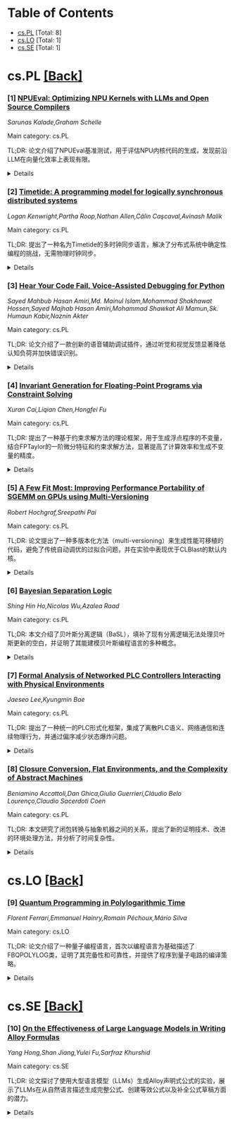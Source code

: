 <div id=toc></div>

# Table of Contents

- [cs.PL](#cs.PL) [Total: 8]
- [cs.LO](#cs.LO) [Total: 1]
- [cs.SE](#cs.SE) [Total: 1]


<div id='cs.PL'></div>

# cs.PL [[Back]](#toc)

### [1] [NPUEval: Optimizing NPU Kernels with LLMs and Open Source Compilers](https://arxiv.org/abs/2507.14403)
*Sarunas Kalade,Graham Schelle*

Main category: cs.PL

TL;DR: 论文介绍了NPUEval基准测试，用于评估NPU内核代码的生成，发现前沿LLM在向量化效率上表现有限。


<details>
  <summary>Details</summary>
Motivation: 解决NPU编程中因社区碎片化和缺乏优化代码示例导致的LLM辅助编程效率低下的问题。

Method: 提出NPUEval基准测试，包含102个常见算子，通过开源编译器工具评估LLM生成代码的功能正确性和向量化效率。

Result: 前沿LLM如DeepSeek R1在部分内核上达到50%+向量化，但整体平均仅10%，显示任务挑战性。

Conclusion: NPUEval为代码生成和NPU内核优化研究提供了重要基准，数据集和工具将开源。

Abstract: Neural processing units (NPUs) are gaining prominence in power-sensitive
devices like client devices, with AI PCs being defined by their inclusion of
these specialized processors. Running AI workloads efficiently on these devices
requires libraries of optimized kernels. Creating efficient kernels demands
expertise in domain-specific C++ with vector intrinsics and in-depth knowledge
of the target architecture. Unlike GPU programming, which has had years to
mature, NPU programming is new, with smaller and more fragmented developer
communities across hardware platforms. This fragmentation poses a challenge
when utilizing LLMs to assist in writing NPU kernels, as domain-specific
optimized code examples are underrepresented in LLM pre-training data.
  In this paper we introduce NPUEval -- a benchmark for writing and evaluating
NPU kernels, consisting of 102 common operators for machine learning workloads.
We evaluate LLM generated code on actual hardware based on both functional
correctness and vectorization efficiency using open source compiler tools
targeting the AMD NPU. We evaluate a range of state-of-the-art LLMs with a mix
of proprietary and open-weight models. Latest reasoning models like DeepSeek
R1, show promising results achieving out-of-the-box 50%+ vectorization on
select kernels. However, the average score across the entire dataset remains
roughly 10% even with compiler feedback and vectorized kernel examples --
showing that this is a challenging dataset even for frontier models. The
dataset and evaluation code will be released with a permissive open source
license, providing an essential benchmark for advancing research in code
generation and NPU kernel optimization.

</details>


### [2] [Timetide: A programming model for logically synchronous distributed systems](https://arxiv.org/abs/2507.14471)
*Logan Kenwright,Partha Roop,Nathan Allen,Călin Caşcaval,Avinash Malik*

Main category: cs.PL

TL;DR: 提出了一种名为Timetide的多时钟同步语言，解决了分布式系统中确定性编程的挑战，无需物理时钟同步。


<details>
  <summary>Details</summary>
Motivation: 传统同步语言依赖昂贵的物理时钟同步，难以扩展，分布式系统的确定性编程仍具挑战性。

Method: 开发了一种多时钟语义的同步程序，基于逻辑同步模型，无需物理时钟同步。

Result: Timetide是首个既适合分布式又支持形式化验证的多时钟同步语言。

Conclusion: Timetide为分布式系统提供了一种无需物理时钟同步的确定性编程解决方案。

Abstract: Massive strides in deterministic models have been made using synchronous
languages. They are mainly focused on centralised applications, as the
traditional approach is to compile away the concurrency. Time triggered
languages such as Giotto and Lingua Franca are suitable for distribution albeit
that they rely on expensive physical clock synchronisation, which is both
expensive and may suffer from scalability. Hence, deterministic programming of
distributed systems remains challenging. We address the challenges of
deterministic distribution by developing a novel multiclock semantics of
synchronous programs. The developed semantics is amenable to seamless
distribution. Moreover, our programming model, Timetide, alleviates the need
for physical clock synchronisation by building on the recently proposed logical
synchrony model for distributed systems. We discuss the important aspects of
distributing computation, such as network communication delays, and explore the
formal verification of Timetide programs. To the best of our knowledge,
Timetide is the first multiclock synchronous language that is both amenable to
distribution and formal verification without the need for physical clock
synchronisation or clock gating.

</details>


### [3] [Hear Your Code Fail, Voice-Assisted Debugging for Python](https://arxiv.org/abs/2507.15007)
*Sayed Mahbub Hasan Amiri,Md. Mainul Islam,Mohammad Shakhawat Hossen,Sayed Majhab Hasan Amiri,Mohammad Shawkat Ali Mamun,Sk. Humaun Kabir,Naznin Akter*

Main category: cs.PL

TL;DR: 论文介绍了一款创新的语音辅助调试插件，通过听觉和视觉反馈显著降低认知负荷并加快错误识别。


<details>
  <summary>Details</summary>
Motivation: 解决传统调试方法对视觉的依赖，提升编程可访问性和认知效率。

Method: 采用全局异常钩子架构，结合pyttsx3语音合成和Tkinter GUI，提供多模态错误反馈。

Result: 实验显示认知负荷降低37%，错误识别速度提升78%，兼容Python 3.7+环境。

Conclusion: 该插件为编程调试带来人本化革新，未来将整合GPT修复建议和多语言翻译。

Abstract: This research introduces an innovative voice-assisted debugging plugin for
Python that transforms silent runtime errors into actionable audible
diagnostics. By implementing a global exception hook architecture with pyttsx3
text-to-speech conversion and Tkinter-based GUI visualization, the solution
delivers multimodal error feedback through parallel auditory and visual
channels. Empirical evaluation demonstrates 37% reduced cognitive load (p<0.01,
n=50) compared to traditional stack-trace debugging, while enabling 78% faster
error identification through vocalized exception classification and
contextualization. The system achieves sub-1.2 second voice latency with under
18% CPU overhead during exception handling, vocalizing error types and
consequences while displaying interactive tracebacks with documentation deep
links. Criteria validate compatibility across Python 3.7+ environments on
Windows, macOS, and Linux platforms. Needing only two lines of integration
code, the plugin significantly boosts availability for aesthetically impaired
designers and supports multitasking workflows through hands-free error medical
diagnosis. Educational applications show particular promise, with pilot studies
indicating 45% faster debugging skill acquisition among novice programmers.
Future development will incorporate GPT-based repair suggestions and real-time
multilingual translation to further advance auditory debugging paradigms. The
solution represents a fundamental shift toward human-centric error diagnostics,
bridging critical gaps in programming accessibility while establishing new
standards for cognitive efficiency in software development workflows.

</details>


### [4] [Invariant Generation for Floating-Point Programs via Constraint Solving](https://arxiv.org/abs/2507.15017)
*Xuran Cai,Liqian Chen,Hongfei Fu*

Main category: cs.PL

TL;DR: 提出了一种基于约束求解方法的理论框架，用于生成浮点程序的不变量，结合FPTaylor的一阶微分特征和约束求解方法，显著提高了计算效率和生成不变量的精度。


<details>
  <summary>Details</summary>
Motivation: 浮点运算中的舍入误差累积可能导致程序故障，需确保浮点程序的正确性，因此需要生成考虑浮点误差的紧不变量。

Method: 结合FPTaylor的一阶微分特征和约束求解方法，提出两种多项式不变量生成算法：一种需要初始不变量输入，另一种适用于多项式程序但无需初始输入。

Result: 实验表明，算法在时间效率和生成不变量精度上优于现有方法。

Conclusion: 该框架有效解决了浮点程序不变量生成问题，尤其在处理条件分支时表现出色。

Abstract: In numeric-intensive computations, it is well known that the execution of
floating-point programs is imprecise as floating point arithmetics (e.g.,
addition, subtraction, multiplication, division, etc.) incurs rounding errors.
Albeit the rounding error is small for every single floating-point operation,
the aggregation of such error in multiple operations may be dramatic and cause
catastrophic program failures. Therefore, to ensure the correctness of
floating-point programs, the effect of floating point error needs to be
carefully taken into account. In this work, we consider the invariant
generation for floating point programs, whose aim is to generate tight
invariants under the perturbation of floating point errors. Our main
contribution is a theoretical framework on how to apply constraint solving
methods to address the invariant generation problem. In our framework, we
propose a novel combination between the first-order differential
characterization by FPTaylor (TOPLAS 2018) and constraint solving methods,
aiming to reduce the computational burden of constraint solving. Moreover, we
devise two polynomial invariant generation algorithms to instantiate the
framework. The first algorithm is applicable to a wide range of floating-point
operations but requires an initial (coarse) invariant as external input, while
the second does not require an initial invariant but is limited to polynomial
programs. Furthermore, we show how conditional branches, a difficult issue in
floating-point analysis, can be handled in our framework. Experimental results
show that our algorithms outperform SOTA approaches in both the time efficiency
and the precision of the generated invariants over a variety of benchmarks.

</details>


### [5] [A Few Fit Most: Improving Performance Portability of SGEMM on GPUs using Multi-Versioning](https://arxiv.org/abs/2507.15277)
*Robert Hochgraf,Sreepathi Pai*

Main category: cs.PL

TL;DR: 论文提出了一种多版本化方法（multi-versioning）来生成性能可移植的代码，避免了传统自动调优的过拟合问题，并在实验中表现优于CLBlast的默认内核。


<details>
  <summary>Details</summary>
Motivation: 手动优化线性代数内核以适应不同GPU设备和应用复杂且耗时，而自动调优（autotuning）易过拟合且需重复调优。

Method: 提出了一种称为“可移植性调优”的框架，通过生成多版本代码实现性能可移植性，无需重复调优。

Result: 在CLBlast的GEMM内核数据集上，该方法性能优于默认内核，接近理论最大性能的90%，且能泛化到新设备。

Conclusion: 多版本化方法是一种有效的性能可移植解决方案，优于传统自动调优。

Abstract: Hand-optimizing linear algebra kernels for different GPU devices and
applications is complex and labor-intensive. Instead, many developers use
automatic performance tuning (autotuning) to achieve high performance on a
variety of devices. However, autotuning "overfits", and must be redone if any
part of the environment changes, such as if the device or input characteristics
change.
  In most non-trivial cases, a single compute kernel cannot maintain
near-optimal performance across all environments. Changing the kernel to
specialize it to the current execution environment is possible, but on GPUs,
runtime tuning and compilation can be expensive.
  In this work, we use multi-versioning -- producing several variants of the
same code -- as a way to generate performance portable code. We describe a
framework called portability tuning that can automatically generate
multi-versioned code whose performance is portable, requiring no retuning.
  We evaluate our framework on a dataset of execution times for GEMM kernels
from the CLBlast linear algebra library. We find our portability tuning
techniques outperform CLBlast's default kernels -- often approaching within 10%
of the theoretical maximum performance -- despite CLBlast using autotuning
techniques. Further, we find that our generated programs generalize well to new
and unseen devices, matching the performance of autotuning without ever
portability tuning for those devices.

</details>


### [6] [Bayesian Separation Logic](https://arxiv.org/abs/2507.15530)
*Shing Hin Ho,Nicolas Wu,Azalea Raad*

Main category: cs.PL

TL;DR: 本文介绍了贝叶斯分离逻辑（BaSL），填补了现有分离逻辑无法处理贝叶斯更新的空白，并证明了其能建模贝叶斯编程语言的多种概念。


<details>
  <summary>Details</summary>
Motivation: 现有分离逻辑无法处理贝叶斯编程语言（BPPLs）的关键特征——贝叶斯更新，因此需要一种新的逻辑来填补这一空白。

Method: 作者提出贝叶斯分离逻辑（BaSL），基于Rokhlin-Simmons分解定理证明贝叶斯定理的内部版本，并利用σ-有限测度空间建模。

Result: BaSL成功建模了贝叶斯编程语言的多种概念（如贝叶斯更新、条件分布等），并验证了统计模型的属性（如期望值、相关性等）。

Conclusion: BaSL为贝叶斯编程语言提供了语义支持，填补了现有分离逻辑的不足，并展示了其在复杂统计模型中的应用潜力。

Abstract: Bayesian probabilistic programming languages (BPPLs) let users denote
statistical models as code while the interpreter infers the posterior
distribution. The semantics of BPPLs are usually mathematically complex and
unable to reason about desirable properties such as expected values and
independence of random variables. To reason about these properties in a
non-Bayesian setting, probabilistic separation logics such as PSL and Lilac
interpret separating conjunction as probabilistic independence of random
variables. However, no existing separation logic can handle Bayesian updating,
which is the key distinguishing feature of BPPLs.
  To close this gap, we introduce Bayesian separation logic (BaSL), a
probabilistic separation logic that gives semantics to BPPL. We prove an
internal version of Bayes' theorem using a result in measure theory known as
the Rokhlin-Simmons disintegration theorem. Consequently, BaSL can model
probabilistic programming concepts such as Bayesian updating, unnormalised
distribution, conditional distribution, soft constraint, conjugate prior and
improper prior while maintaining modularity via the frame rule. The model of
BaSL is based on a novel instantiation of Kripke resource monoid via
$\sigma$-finite measure spaces over the Hilbert cube, and the semantics of
Hoare triple is compatible with an existing denotational semantics of BPPL
based on the category of $s$-finite kernels. Using BaSL, we then prove
properties of statistical models such as the expected value of Bayesian coin
flip, correlation of random variables in the collider Bayesian network, and the
posterior distributions of the burglar alarm model, a parameter estimation
algorithm, and the Gaussian mixture model.

</details>


### [7] [Formal Analysis of Networked PLC Controllers Interacting with Physical Environments](https://arxiv.org/abs/2507.15596)
*Jaeseo Lee,Kyungmin Bae*

Main category: cs.PL

TL;DR: 提出了一种统一的PLC形式化框架，集成了离散PLC语义、网络通信和连续物理行为，并通过偏序减少状态爆炸问题。


<details>
  <summary>Details</summary>
Motivation: 现有PLC验证技术通常忽略物理环境和网络通信，难以分析真实工业系统中的连续动态和通信延迟。

Method: 提出统一框架，结合离散PLC语义、网络通信和连续物理行为，并应用偏序减少状态爆炸。

Result: 框架能够精确分析具有连续动态和网络通信的PLC驱动系统。

Conclusion: 该框架为复杂工业系统的正确性验证提供了有效解决方案。

Abstract: Programmable Logic Controllers (PLCs) are widely used in industrial
automation to control physical systems. As PLC applications become increasingly
complex, ensuring their correctness is crucial. Existing formal verification
techniques focus on individual PLC programs in isolation, often neglecting
interactions with physical environments and network communication between
controllers. This limitation poses significant challenges in analyzing
real-world industrial systems, where continuous dynamics and communication
delays play a critical role. In this paper, we present a unified formal
framework that integrates discrete PLC semantics, networked communication, and
continuous physical behaviors. To mitigate state explosion, we apply partial
order reduction, significantly reducing the number of explored states while
maintaining correctness. Our framework enables precise analysis of PLC-driven
systems with continuous dynamics and networked communication.

</details>


### [8] [Closure Conversion, Flat Environments, and the Complexity of Abstract Machines](https://arxiv.org/abs/2507.15843)
*Beniamino Accattoli,Dan Ghica,Giulio Guerrieri,Cláudio Belo Lourenço,Claudio Sacerdoti Coen*

Main category: cs.PL

TL;DR: 本文研究了闭包转换与抽象机器之间的关系，提出了新的证明技术、改进的环境处理方法，并分析了时间复杂性。


<details>
  <summary>Details</summary>
Motivation: 探讨闭包转换与抽象机器中闭包和环境概念的异同，以改进相关技术。

Method: 采用简单的λ-演算和元组作为源语言，研究闭包转换前后的抽象机器，并分析其时间复杂性。

Result: 提出了新的闭包转换正确性证明技术，改进了环境处理方法，并发现闭包转换不影响整体复杂性。

Conclusion: 闭包转换虽增加代码大小，但动态成本降低，整体复杂性不变。

Abstract: Closure conversion is a program transformation at work in compilers for
functional languages to turn inner functions into global ones, by building
closures pairing the transformed functions with the environment of their free
variables. Abstract machines rely on similar and yet different concepts of
closures and environments.
  In this paper, we study the relationship between the two approaches. We adopt
a very simple {\lambda}-calculus with tuples as source language and study
abstract machines for both the source language and the target of closure
conversion. Moreover, we focus on the simple case of flat
closures/environments, that is, with no sharing of environments. We provide
three contributions.
  Firstly, a new simple proof technique for the correctness of closure
conversion, inspired by abstract machines.
  Secondly, we show how the closure invariants of the target language allow us
to design a new way of handling environments in abstract machines, not
suffering the shortcomings of other styles.
  Thirdly, we study the machines from the point of view of time complexity,
adapting analyses by Accattoli and co-authors. We show that closure conversion
decreases various dynamic costs while increasing the size of the initial code.
Despite these changes, the overall complexity of the machines before and after
closure conversion turns out to be the same.

</details>


<div id='cs.LO'></div>

# cs.LO [[Back]](#toc)

### [9] [Quantum Programming in Polylogarithmic Time](https://arxiv.org/abs/2507.15415)
*Florent Ferrari,Emmanuel Hainry,Romain Péchoux,Mário Silva*

Main category: cs.LO

TL;DR: 论文介绍了一种量子编程语言，首次以编程语言为基础描述了FBQPOLYLOG类，证明了其完备性和可靠性，并提供了程序到量子电路的编译策略。


<details>
  <summary>Details</summary>
Motivation: 研究如何在量子计算模型中实现多对数时间（polylogarithmic time）的可行性，并探索FBQPOLYLOG类的编程语言表征。

Method: 提出一种支持一阶递归过程的量子编程语言，证明其能计算FBQPOLYLOG类中的所有函数（完备性），且每个程序计算的函数均属于该类（可靠性）。

Result: 实现了FBQPOLYLOG的编程语言表征，并编译为多对数深度、多项式大小的量子电路（QNC类），验证了FBQPOLYLOG是QNC的真子集。

Conclusion: 该工作为量子计算中的多对数时间复杂性提供了编程语言层面的理论支持，并揭示了FBQPOLYLOG与QNC的关系。

Abstract: Polylogarithmic time delineates a relevant notion of feasibility on several
classical computational models such as Boolean circuits or parallel random
access machines. As far as the quantum paradigm is concerned, this notion
yields the complexity class FBQPOLYLOG of functions approximable in
polylogarithmic time with a quantum random-access Turing machine. We introduce
a quantum programming language with first-order recursive procedures, which
provides the first programming-language-based characterization of FBQPOLYLOG.
Each program computes a function in FBQPOLYLOG (soundness) and, conversely,
each function of this complexity class is computed by a program (completeness).
We also provide a compilation strategy from programs to uniform families of
quantum circuits of polylogarithmic depth and polynomial size, whose set of
computed functions is known as QNC, and recover the well-known separation
result FBQPOLYLOG $\subsetneq$ QNC.

</details>


<div id='cs.SE'></div>

# cs.SE [[Back]](#toc)

### [10] [On the Effectiveness of Large Language Models in Writing Alloy Formulas](https://arxiv.org/abs/2502.15441)
*Yang Hong,Shan Jiang,Yulei Fu,Sarfraz Khurshid*

Main category: cs.SE

TL;DR: 论文探讨了使用大型语言模型（LLMs）生成Alloy声明式公式的实验，展示了LLMs在从自然语言描述生成完整公式、创建等效公式以及补全公式草稿方面的潜力。


<details>
  <summary>Details</summary>
Motivation: 声明式规范对开发安全可靠的软件系统至关重要，但正确编写规范仍具挑战性。研究旨在探索LLMs在简化规范编写过程中的作用。

Method: 通过实验评估，使用ChatGPT和DeepSeek两种LLMs，从自然语言或Alloy输入生成完整公式、等效公式及补全公式草稿。

Result: 实验结果表明，LLMs在生成完整公式和补全草稿方面表现良好，并能枚举多个独特解决方案。

Conclusion: LLMs为规范编写提供了令人兴奋的进步，有望在软件开发中发挥关键作用，提升构建稳健软件的能力。

Abstract: Declarative specifications have a vital role to play in developing safe and
dependable software systems. Writing specifications correctly, however, remains
particularly challenging. This paper presents a controlled experiment on using
large language models (LLMs) to write declarative formulas in the well-known
language Alloy. Our use of LLMs is three-fold. One, we employ LLMs to write
complete Alloy formulas from given natural language descriptions (in English).
Two, we employ LLMs to create alternative but equivalent formulas in Alloy with
respect to given Alloy formulas. Three, we employ LLMs to complete sketches of
Alloy formulas and populate the holes in the sketches by synthesizing Alloy
expressions and operators so that the completed formulas accurately represent
the desired properties (that are given in natural language). We conduct the
experimental evaluation using 11 well-studied subject specifications and employ
two popular LLMs, namely ChatGPT and DeepSeek. The experimental results show
that the LLMs generally perform well in synthesizing complete Alloy formulas
from input properties given in natural language or in Alloy, and are able to
enumerate multiple unique solutions. Moreover, the LLMs are also successful at
completing given sketches of Alloy formulas with respect to natural language
descriptions of desired properties (without requiring test cases). We believe
LLMs offer a very exciting advance in our ability to write specifications, and
can help make specifications take a pivotal role in software development and
enhance our ability to build robust software.

</details>
